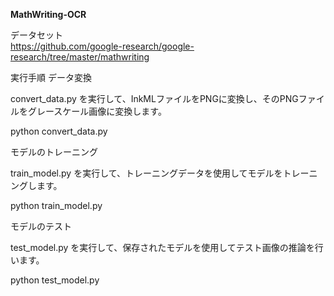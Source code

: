 **MathWriting-OCR**  

データセット  
https://github.com/google-research/google-research/tree/master/mathwriting

実行手順
データ変換

convert_data.py を実行して、InkMLファイルをPNGに変換し、そのPNGファイルをグレースケール画像に変換します。

python convert_data.py

モデルのトレーニング

train_model.py を実行して、トレーニングデータを使用してモデルをトレーニングします。

python train_model.py

モデルのテスト

test_model.py を実行して、保存されたモデルを使用してテスト画像の推論を行います。

python test_model.py
